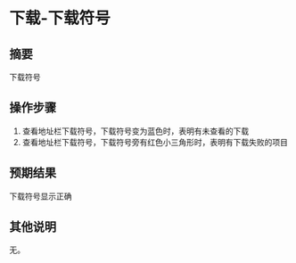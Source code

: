 # 下载-下载符号

## 摘要

下载符号

## 操作步骤

1. 查看地址栏下载符号，下载符号变为蓝色时，表明有未查看的下载
2. 查看地址栏下载符号，下载符号旁有红色小三角形时，表明有下载失败的项目

## 预期结果

下载符号显示正确

## 其他说明

无。
